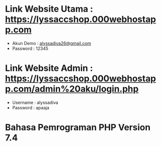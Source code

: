 # Link Website Utama :  https://lyssaccshop.000webhostapp.com 
- Akun Demo : alyssadiva26@gmail.com
- Password  : 12345
# Link Website Admin : https://lyssaccshop.000webhostapp.com/admin%20aku/login.php
- Username : alyssadiva
- Password : apaaja
# Bahasa Pemrograman PHP Version 7.4

